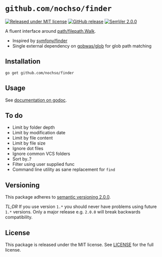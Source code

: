 `github.com/nochso/finder`
==========================

[![Released under MIT license](https://img.shields.io/badge/license-MIT-blue.svg)](LICENSE)
[![GitHub release](https://img.shields.io/github/release/nochso/finder.svg?maxAge=2592000)](https://github.com/nochso/finder/releases)
[![SemVer 2.0.0](https://img.shields.io/badge/SemVer-2.0.0-blue.svg)][semver]

A fluent interface around [path/filepath.Walk].

- Inspired by [symfony/finder]
- Single external dependency on [gobwas/glob] for glob path matching

Installation
------------

```
go get github.com/nochso/finder
```

Usage
-----
See [documentation on godoc][godoc].

To do
-----

- Limit by folder depth
- Limit by modification date
- Limit by file content
- Limit by file size
- Ignore dot files
- Ignore common VCS folders
- Sort by..?
- Filter using user supplied func
- Command line utility as sane replacement for `find`

Versioning
----------

This package adheres to [semantic versioning 2.0.0][semver].

*TL;DR* If you use version `1.*` you should never have problems using future
`1.*` versions. Only a major release e.g. `2.0.0` will break backwards
compatibility.

License
-------

This package is released under the MIT license. See [LICENSE] for the full
license.

[path/filepath.Walk]: https://golang.org/pkg/path/filepath/#Walk
[symfony/finder]: https://symfony.com/doc/current/components/finder.html
[gobwas/glob]: https://github.com/gobwas/glob
[LICENSE]: LICENSE
[semver]: http://semver.org/spec/v2.0.0.html
[godoc]: https://godoc.org/github.com/nochso/finder